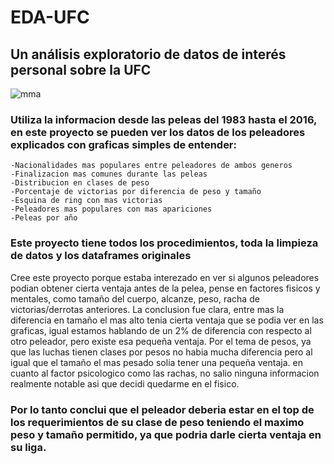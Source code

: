 # EDA-UFC
## Un análisis exploratorio de datos de interés personal sobre la UFC

![mma](https://user-images.githubusercontent.com/78017846/117437740-eaf2be00-af30-11eb-9580-cfa7301db92f.PNG)

### Utiliza la informacion desde las peleas del 1983 hasta el 2016, en este proyecto se pueden ver los datos de los peleadores explicados con graficas simples de entender:

    -Nacionalidades mas populares entre peleadores de ambos generos
    -Finalizacion mas comunes durante las peleas
    -Distribucion en clases de peso
    -Porcentaje de victorias por diferencia de peso y tamaño
    -Esquina de ring con mas victorias
    -Peleadores mas populares con mas apariciones
    -Peleas por año
  
### Este proyecto tiene todos los procedimientos, toda la limpieza de datos y los dataframes originales

Cree este proyecto porque estaba interezado en ver si algunos peleadores podian obtener cierta ventaja antes de la pelea, pense en factores fisicos y mentales, como tamaño del cuerpo, alcanze, peso, racha de victorias/derrotas anteriores. La conclusion fue clara, entre mas la diferencia en tamaño el mas alto tenia cierta ventaja que se podia ver en las graficas, igual estamos hablando de un 2% de diferencia con respecto al otro peleador, pero existe esa pequeña ventaja. Por el tema de pesos, ya que las luchas tienen clases por pesos no habia mucha diferencia pero al igual que el tamaño el mas pesado solia tener una pequeña ventaja. en cuanto al factor psicologico como las rachas, no salio ninguna informacion realmente notable asi que decidi quedarme en el fisico.

### Por lo tanto conclui que el peleador deberia estar en el top de los requerimientos de su clase de peso teniendo el maximo peso y tamaño permitido, ya que podria darle cierta ventaja en su liga.
